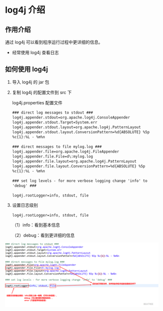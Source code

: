 # log4j 介绍

## 作用介绍

通过 log4j 可以看到程序运行过程中更详细的信息。

+ 经常使用 log4j 查看日志


## 如何使用 log4j

1. 导入 log4j 的 jar 包
2. 复制 log4j 的配置文件到 src 下

    log4j.properties 配置文件

    ```properties
    ### direct log messages to stdout ###
    log4j.appender.stdout=org.apache.log4j.ConsoleAppender
    log4j.appender.stdout.Target=System.err
    log4j.appender.stdout.layout=org.apache.log4j.PatternLayout
    log4j.appender.stdout.layout.ConversionPattern=%d{ABSOLUTE} %5p %c{1}:%L - %m%n

    ### direct messages to file mylog.log ###
    log4j.appender.file=org.apache.log4j.FileAppender
    log4j.appender.file.File=d\:mylog.log
    log4j.appender.file.layout=org.apache.log4j.PatternLayout
    log4j.appender.file.layout.ConversionPattern=%d{ABSOLUTE} %5p %c{1}:%L - %m%n

    ### set log levels - for more verbose logging change 'info' to 'debug' ###

    log4j.rootLogger=info, stdout, file
    ```

3. 设置日志级别

    `log4j.rootLogger=info, stdout, file`

    （1）info：看到基本信息

    （2）debug：看到更详细的信息

![log4jproperties](../pics/spring/log4jproperties.png)